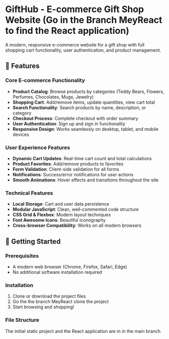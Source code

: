 # GiftHub - E-commerce Gift Shop Website (Go in the Branch MeyReact to find the React application)

A modern, responsive e-commerce website for a gift shop with full shopping cart functionality, user authentication, and product management.

## 🎁 Features

### Core E-commerce Functionality
- **Product Catalog**: Browse products by categories (Teddy Bears, Flowers, Perfumes, Chocolates, Mugs, Jewelry)
- **Shopping Cart**: Add/remove items, update quantities, view cart total
- **Search Functionality**: Search products by name, description, or category
- **Checkout Process**: Complete checkout with order summary
- **User Authentication**: Sign up and sign in functionality
- **Responsive Design**: Works seamlessly on desktop, tablet, and mobile devices

### User Experience Features
- **Dynamic Cart Updates**: Real-time cart count and total calculations
- **Product Favorites**: Add/remove products to favorites
- **Form Validation**: Client-side validation for all forms
- **Notifications**: Success/error notifications for user actions
- **Smooth Animations**: Hover effects and transitions throughout the site

### Technical Features
- **Local Storage**: Cart and user data persistence
- **Modular JavaScript**: Clean, well-commented code structure
- **CSS Grid & Flexbox**: Modern layout techniques
- **Font Awesome Icons**: Beautiful iconography
- **Cross-browser Compatibility**: Works on all modern browsers

## 🚀 Getting Started

### Prerequisites
- A modern web browser (Chrome, Firefox, Safari, Edge)
- No additional software installation required

### Installation
1. Clone or download the project files
2. Go the the branch MeyReact clone the project 
3. Start browsing and shopping!

### File Structure
The initial static project and the React application are in in the main branch 
